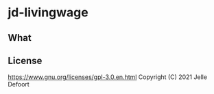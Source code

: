 # jd-livingwage

## What

## License
https://www.gnu.org/licenses/gpl-3.0.en.html
Copyright (C) 2021 Jelle Defoort